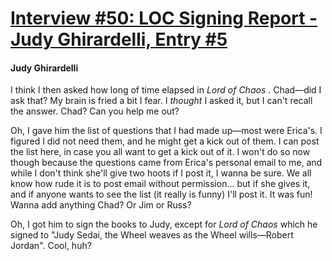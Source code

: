 # [Interview #50: LOC Signing Report - Judy Ghirardelli, Entry #5](https://www.theoryland.com/intvmain.php?i=50#5)

#### Judy Ghirardelli

I think I then asked how long of time elapsed in
*Lord of Chaos*
. Chad—did I ask that? My brain is fried a bit I fear. I
*thought*
I asked it, but I can't recall the answer. Chad? Can you help me out?

Oh, I gave him the list of questions that I had made up—most were Erica's. I figured I did not need them, and he might get a kick out of them. I can post the list here, in case you all want to get a kick out of it. I won't do so now though because the questions came from Erica's personal email to me, and while I don't think she'll give two hoots if I post it, I wanna be sure. We all know how rude it is to post email without permission... but if she gives it, and if anyone wants to see the list (it really is funny) I'll post it. It was fun! Wanna add anything Chad? Or Jim or Russ?

Oh, I got him to sign the books to Judy, except for
*Lord of Chaos*
which he signed to "Judy Sedai, the Wheel weaves as the Wheel wills—Robert Jordan". Cool, huh?

